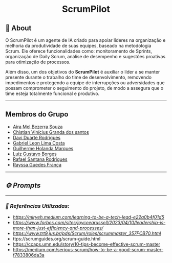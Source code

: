 
<h1 align="center">
<img src= "">
<p> ScrumPilot </p> 

 
</h1>
<h2>📘 About </h2> 
O ScrumPilot é um agente de IA criado para apoiar líderes na organização e melhoria da produtividade de suas equipes, baseado na metodologia Scrum. Ele oferece funcionalidades como: monitoramento de Sprints, organização de Daily Scrum, análise de desempenho e sugestões proativas para otimização de processos.

  Além disso, um dos objetivos do **ScrumPilot** é auxiliar o líder a se manter presente durante o trabalho do time de desenvolvimento, removendo impedimentos e protegendo a equipe de interrupções ou adversidades que possam comprometer o seguimento do projeto, de modo a assegura que o time esteja totalmente funcional e produtivo.

---

## **Membros do Grupo**  
- [Aira Mel Bezerra Souza ](http://www.linkedin.com/in/aira-mel-76325734a)
- [Chistian Vinícius Granda dos santos](http://www.linkedin.com/in/christian-gandra-714291252)
- [Davi Duarte Rodrigues](https://www.linkedin.com/in/daviduarte)
- [Gabriel Leon Lima Costa](https://www.linkedin.com/in/gabriel-leon-1545b0329?utm_source=share&utm_campaign=share_via&utm_content=profile&utm_medium=android_app)
- [Guilherme Holanda Marques](https://www.linkedin.com/in/guilherme-holanda-marques-a33aa6288/)
- [Luiz Gustavo Borges](#)
- [Rafael Santana Rodrigues](https://www.linkedin.com/in/rafael-santana-rodrigues/)
- [Rayssa Guedes França](https://www.linkedin.com/in/rayssaguedess/)

---


## ***⚙️ Prompts***


---
### ***📖 Referências Utilizadas:***
-  _https://miryeh.medium.com/learning-to-be-a-tech-lead-e22a0b4f01d5_  
- _https://www.forbes.com/sites/joyceearussell/2023/04/10/leadership-is-more-than-just-efficiency-and-processes/_  
-  _https://www.trt9.jus.br/pds/Scrum/roles/scrummaster_357FCB70.html_
-  ttps://scrumguides.org/scrum-guide.html
-  https://ccaps.umn.edu/story/10-tips-become-effective-scrum-master
-  https://medium.com/serious-scrum/how-to-be-a-good-scrum-master-f7833806da3a
